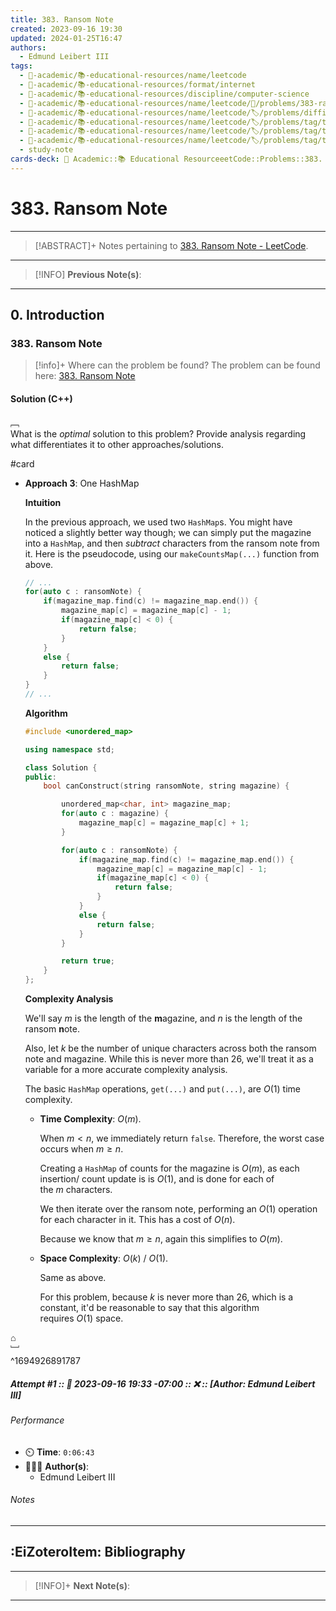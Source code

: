 ```yaml
---
title: 383. Ransom Note
created: 2023-09-16 19:30
updated: 2024-01-25T16:47
authors:
  - Edmund Leibert III
tags:
  - 🔴-academic/📚-educational-resources/name/leetcode
  - 🔴-academic/📚-educational-resources/format/internet
  - 🔴-academic/📚-educational-resources/discipline/computer-science
  - 🔴-academic/📚-educational-resources/name/leetcode/🔖/problems/383-ransom-note
  - 🔴-academic/📚-educational-resources/name/leetcode/🏷️/problems/difficulty/easy
  - 🔴-academic/📚-educational-resources/name/leetcode/🏷️/problems/tag/topic/hash-table
  - 🔴-academic/📚-educational-resources/name/leetcode/🏷️/problems/tag/topic/string
  - 🔴-academic/📚-educational-resources/name/leetcode/🏷️/problems/tag/topic/counting
  - study-note
cards-deck: 🔴 Academic::📚 Educational ResourceeetCode::Problems::383. Ransom Note
---
```


# 383. Ransom Note

---

> [!ABSTRACT]+
> Notes pertaining to [383. Ransom Note - LeetCode](https://leetcode.com/problems/ransom-note/description).

---

> [!INFO]
> **Previous Note(s)**:
> 

---

## 0. Introduction

### 383. Ransom Note

> [!info]+ Where can the problem be found?
> The problem can be found here: [383. Ransom Note](https://leetcode.com/problems/ransom-note/description/)

#### Solution (C++)

﹇<br>
What is the _optimal_ solution to this problem? Provide analysis regarding what differentiates it to other approaches/solutions.

#card 



- **Approach 3**: One HashMap

	**Intuition**

	In the previous approach, we used two `HashMap`s. You might have noticed a slightly better way though; we can simply put the magazine into a `HashMap`, and then _subtract_ characters from the ransom note from it. Here is the pseudocode, using our `makeCountsMap(...)` function from above.

	```cpp
	// ...
	for(auto c : ransomNote) {
		if(magazine_map.find(c) != magazine_map.end()) {
			magazine_map[c] = magazine_map[c] - 1;
			if(magazine_map[c] < 0) {
				return false;
			}
		}
		else {
			return false;
		}
	}
	// ...
	```

	**Algorithm**

	```cpp
	#include <unordered_map>
	
	using namespace std;
	
	class Solution {
	public:
	    bool canConstruct(string ransomNote, string magazine) {
	
	        unordered_map<char, int> magazine_map;
	        for(auto c : magazine) {
	            magazine_map[c] = magazine_map[c] + 1;
	        }
	
	        for(auto c : ransomNote) {
	            if(magazine_map.find(c) != magazine_map.end()) {
	                magazine_map[c] = magazine_map[c] - 1;
	                if(magazine_map[c] < 0) {
	                    return false;
	                }
	            }
	            else {
	                return false;
	            }
	        }
	
	        return true;        
	    }
	};
	```

	**Complexity Analysis**
	
	We'll say $m$ is the length of the **m**agazine, and $n$ is the length of the ransom **n**ote.
	
	Also, let $k$ be the number of unique characters across both the ransom note and magazine. While this is never more than $26$, we'll treat it as a variable for a more accurate complexity analysis.
	
	The basic `HashMap` operations, `get(...)` and `put(...)`, are $O(1)$ time complexity.
	
	- **Time Complexity**: $O(m)$.
		
		When $m<n$, we immediately return `false`. Therefore, the worst case occurs when $m\geq n$.
		
		Creating a `HashMap` of counts for the magazine is $O(m)$, as each insertion/ count update is is $O(1)$, and is done for each of the $m$ characters.
		
		We then iterate over the ransom note, performing an $O(1)$ operation for each character in it. This has a cost of $O(n)$.
		
		Because we know that $m\geq n$, again this simplifies to $O(m)$.
	
	- **Space Complexity**: $O(k)$ / $O(1)$.
	  
		Same as above.
	  
		For this problem, because $k$ is never more than $26$, which is a constant, it'd be reasonable to say that this algorithm requires $O(1)$ space.

⌂
<br>﹈<br>^1694926891787


##### Attempt #1 :: 📆 2023-09-16 19:33 -07:00 :: ❌ :: \[Author: Edmund Leibert III\]

###### Performance

- ⏲️ **Time**: `0:06:43`
- 🧔🏽‍♂️ **Author(s)**:
	- Edmund Leibert III

###### Notes

---

## :EiZoteroItem: Bibliography

---

> [!INFO]+ 
> **Next Note(s)**:
>

---
